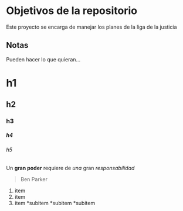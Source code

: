 # Objetivos de la repositorio

Este proyecto se encarga de manejar los planes de la liga de la justicia


## Notas
Pueden hacer lo que quieran...

# h1
## h2
### h3
##### h4
###### h5 

Un **gran poder** requiere de _una_  gran *responsabilidad* 
> Ben Parker

1. item
2. item
3. item
  *subitem
  *subitem
  *subitem






